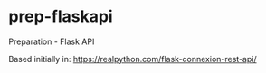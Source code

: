 # prep-flaskapi
Preparation - Flask API

Based initially in:
https://realpython.com/flask-connexion-rest-api/
